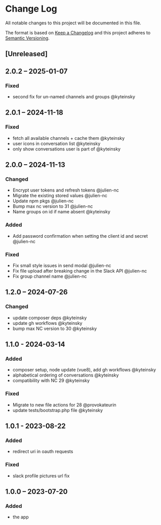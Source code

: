 # Change Log
All notable changes to this project will be documented in this file.

The format is based on [Keep a Changelog](http://keepachangelog.com/)
and this project adheres to [Semantic Versioning](http://semver.org/).

## [Unreleased]

## 2.0.2 – 2025-01-07

### Fixed
* second fix for un-named channels and groups @kyteinsky


## 2.0.1 – 2024-11-18

### Fixed
* fetch all available channels + cache them @kyteinsky
* user icons in conversation list @kyteinsky
* only show conversations user is part of @kyteinsky


## 2.0.0 – 2024-11-13

### Changed
* Encrypt user tokens and refresh tokens @julien-nc
* Migrate the existing stored values @julien-nc
* Update npm pkgs @julien-nc
* Bump max nc version to 31 @julien-nc
* Name groups on id if name absent @kyteinsky

### Added
* Add password confirmation when setting the client id and secret @julien-nc

### Fixed
* Fix small style issues in send modal @julien-nc
* Fix file upload after breaking change in the Slack API @julien-nc
* Fix group channel name @julien-nc


## 1.2.0 – 2024-07-26

### Changed
* update composer deps @kyteinsky
* update gh workflows @kyteinsky
* bump max NC version to 30 @kyteinsky


## 1.1.0 - 2024-03-14

### Added

* composer setup, node update (vue8), add gh workflows @kyteinsky
* alphabetical ordering of conversations @kyteinsky
* compatibility with NC 29 @kyteinsky

### Fixed

* Migrate to new file actions for 28 @provokateurin
* update tests/bootstrap.php file @kyteinsky


## 1.0.1 - 2023-08-22

### Added

* redirect uri in oauth requests

### Fixed

* slack profile pictures url fix


## 1.0.0 – 2023-07-20

### Added

* the app
